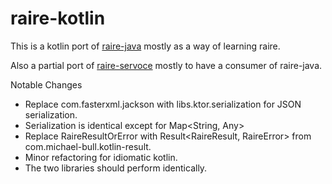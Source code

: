 # raire-kotlin

This is a kotlin port of [raire-java](https://github.com/DemocracyDevelopers/raire-java) 
mostly as a way of learning raire. 

Also a partial port of [raire-servoce](https://github.com/DemocracyDevelopers/raire-service) 
mostly to have a consumer of raire-java.

Notable Changes
* Replace com.fasterxml.jackson with libs.ktor.serialization for JSON serialization.
* Serialization is identical except for Map<String, Any>
* Replace RaireResultOrError with Result<RaireResult, RaireError> from com.michael-bull.kotlin-result.
* Minor refactoring for idiomatic kotlin.
* The two libraries should perform identically.